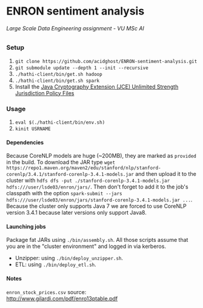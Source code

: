 # ENRON sentiment analysis
###### Large Scale Data Engineering assignment - VU MSc AI

### Setup
1. `git clone https://github.com/acidghost/ENRON-sentiment-analysis.git`  
2. `git submodule update --depth 1 --init --recursive`  
3. `./hathi-client/bin/get.sh hadoop`  
4. `./hathi-client/bin/get.sh spark`
5. Install the [Java Cryptography Extension (JCE) Unlimited Strength Jurisdiction Policy Files](http://www.oracle.com/technetwork/java/javase/downloads/jce-7-download-432124.html)

### Usage
1. `eval $(./hathi-client/bin/env.sh)`
2. `kinit USRNAME`

#### Dependencies
Because CoreNLP models are huge (~200MB), they are marked as `provided` in the build.
To download the JAR type `wget https://repo1.maven.org/maven2/edu/stanford/nlp/stanford-corenlp/3.4.1/stanford-corenlp-3.4.1-models.jar`
and then upload it to the cluster with `hdfs dfs -put ./stanford-corenlp-3.4.1-models.jar hdfs:///user/lsde03/enron/jars/`.
Then don't forget to add it to the job's classpath with the option `spark-submit --jars hdfs:///user/lsde03/enron/jars/stanford-corenlp-3.4.1-models.jar ...`.
Because the cluster only supports Java 7 we are forced to use CoreNLP version 3.4.1 because later versions only support Java8.

#### Launching jobs
Package fat JARs using `./bin/assembly.sh`.
All those scripts assume that you are in the "cluster environment" and logged in via kerberos.
- Unzipper: using `./bin/deploy_unzipper.sh`.
- ETL: using `./bin/deploy_etl.sh`.


#### Notes
```enron_stock_prices.csv``` source: http://www.gilardi.com/pdf/enro13ptable.pdf